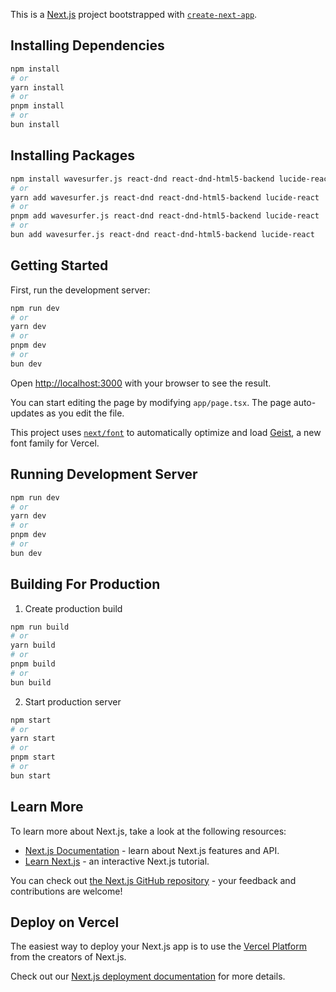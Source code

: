 This is a [Next.js](https://nextjs.org) project bootstrapped with [`create-next-app`](https://nextjs.org/docs/app/api-reference/cli/create-next-app).

## Installing Dependencies

```bash
npm install
# or
yarn install
# or
pnpm install
# or
bun install
```

## Installing Packages

```bash
npm install wavesurfer.js react-dnd react-dnd-html5-backend lucide-react
# or
yarn add wavesurfer.js react-dnd react-dnd-html5-backend lucide-react
# or
pnpm add wavesurfer.js react-dnd react-dnd-html5-backend lucide-react
# or
bun add wavesurfer.js react-dnd react-dnd-html5-backend lucide-react
```

## Getting Started

First, run the development server:

```bash
npm run dev
# or
yarn dev
# or
pnpm dev
# or
bun dev
```

Open [http://localhost:3000](http://localhost:3000) with your browser to see the result.

You can start editing the page by modifying `app/page.tsx`. The page auto-updates as you edit the file.

This project uses [`next/font`](https://nextjs.org/docs/app/building-your-application/optimizing/fonts) to automatically optimize and load [Geist](https://vercel.com/font), a new font family for Vercel.


## Running Development Server 

```bash
npm run dev
# or
yarn dev
# or
pnpm dev
# or
bun dev
```
## Building For Production

1. Create production build

```bash
npm run build
# or
yarn build
# or
pnpm build
# or
bun build
```

2. Start production server 

```bash
npm start
# or
yarn start
# or
pnpm start
# or
bun start
```


## Learn More

To learn more about Next.js, take a look at the following resources:

- [Next.js Documentation](https://nextjs.org/docs) - learn about Next.js features and API.
- [Learn Next.js](https://nextjs.org/learn) - an interactive Next.js tutorial.

You can check out [the Next.js GitHub repository](https://github.com/vercel/next.js) - your feedback and contributions are welcome!

## Deploy on Vercel

The easiest way to deploy your Next.js app is to use the [Vercel Platform](https://vercel.com/new?utm_medium=default-template&filter=next.js&utm_source=create-next-app&utm_campaign=create-next-app-readme) from the creators of Next.js.

Check out our [Next.js deployment documentation](https://nextjs.org/docs/app/building-your-application/deploying) for more details.
